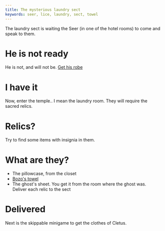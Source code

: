 ```yaml
---
title: The mysterious laundry sect
keywords: seer, lice, laundry, sect, towel
---
```


The laundry sect is waiting the Seer (in one of the hotel rooms) to come and speak to them.

# He is not ready
He is not, and will not be. [Get his robe](05-seer.md)

# I have it
Now, enter the temple.. I mean the laundry room. They will require the sacred relics.

# Relics?
Try to find some items with insignia in them.

# What are they?
 - The pillowcase, from the closet
 - [Bozo's towel](03-bozo/index.md)
 - The ghost's sheet. You get it from the room where the ghost was.
Deliver each relic to the sect
 
# Delivered
Next is the skippable minigame to get the clothes of Cletus.